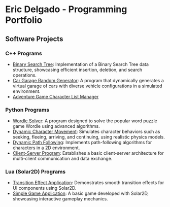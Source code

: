 # Eric Delgado - Programming Portfolio

## Software Projects

### C++ Programs
- [Binary Search Tree](https://github.com/EricDelgado993/Binary-Search-Tree/tree/main): Implementation of a Binary Search Tree data structure, showcasing efficient insertion, deletion, and search operations.
- [Car Garage Random Generator](https://github.com/EricDelgado993/Gar-Garage-Random-Generator/blob/main/README.md): A program that dynamically generates a virtual garage of cars with diverse vehicle configurations in a simulated environment.
- [Adventure Game Character List Manager](https://github.com/EricDelgado993/Adventure-Game-Character-List-Manager/blob/main/README.md)

### Python Programs
- [Wordle Solver](https://github.com/EricDelgado993/Wordle-Solver): A program designed to solve the popular word puzzle game Wordle using advanced algorithms.
- [Dynamic Character Movement](https://github.com/EricDelgado993/Dynamic-Movement): Simulates character behaviors such as seeking, fleeing, arriving, and continuing, using realistic physics models.
- [Dynamic Path Following](https://github.com/EricDelgado993/Dynamic-Path-Following): Implements path-following algorithms for characters in a 2D environment.
- [Client-Server Program](https://github.com/EricDelgado993/Server-Client): Establishes a basic client-server architecture for multi-client communication and data exchange.

### Lua (Solar2D) Programs
- [Transition Effect Application](https://github.com/EricDelgado993/Transition-Effect-Application): Demonstrates smooth transition effects for UI components using Solar2D.
- [Simple Game Application](https://github.com/EricDelgado993/Simple-Game-Application): A basic game developed with Solar2D, showcasing interactive gameplay mechanics.
